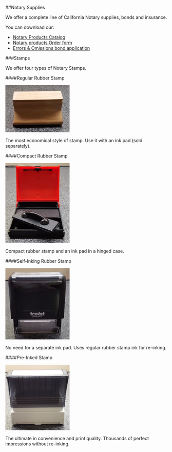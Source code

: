 ##Notary Supplies

We offer a complete line of California Notary supplies, bonds and insurance. 

You can download our:

* [Notary Products Catalog](./pdf/notarycatalog.pdf)
* [Notary products Order form](./pdf/notaryorderform.pdf)
* [Errors & Omissions bond application](./pdf/e_and_o_app.pdf)

###Stamps

We offer four types of Notary Stamps.

####Regular Rubber Stamp

![Moulding Stamp](/images/mouldingstamp.jpeg)

The most economical style of stamp. Use it with an ink pad (sold separately).

####Compact Rubber Stamp

![Vienna Compact Stamp](/images/vienna.jpeg)

Compact rubber stamp and an ink pad in a hinged case.

####Self-Inking Rubber Stamp

![Self-inking Stamp](/images/Printy.jpeg)

No need for a separate ink pad. Uses regular rubber stamp ink for re-inking.

####Pre-Inked Stamp

![Per-inked Stamp](/images/preinked.jpeg)

The ultimate in convenience and print quality. Thousands of perfect impressions without re-inking.

